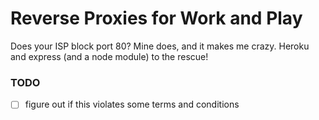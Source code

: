 # Reverse Proxies for Work and Play
Does your ISP block port 80? Mine does, and it makes me crazy.
Heroku and express (and a node module) to the rescue! 
### TODO
- [ ] figure out if this violates some terms and conditions
